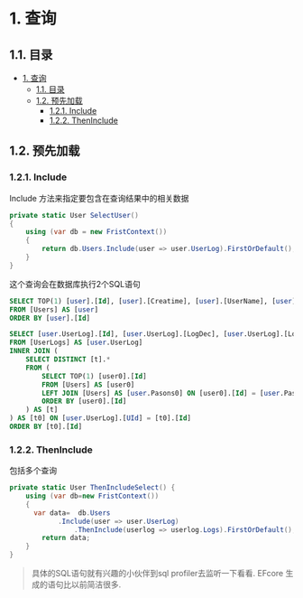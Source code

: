 # 1. 查询

## 1.1. 目录

<!-- TOC -->

- [1. 查询](#1-查询)
    - [1.1. 目录](#11-目录)
    - [1.2. 预先加载](#12-预先加载)
        - [1.2.1. Include](#121-include)
        - [1.2.2. ThenInclude](#122-theninclude)

<!-- /TOC -->

## 1.2. 预先加载

### 1.2.1. Include

Include 方法来指定要包含在查询结果中的相关数据

```c#
private static User SelectUser()
{
    using (var db = new FristContext())
    {
        return db.Users.Include(user => user.UserLog).FirstOrDefault();
    }
}
```

这个查询会在数据库执行2个SQL语句

```sql
SELECT TOP(1) [user].[Id], [user].[Creatime], [user].[UserName], [user].[Id], [user].[Pasons_Age]
FROM [Users] AS [user]
ORDER BY [user].[Id]
```

```sql
SELECT [user.UserLog].[Id], [user.UserLog].[LogDec], [user.UserLog].[LoginTime], [user.UserLog].[UId]
FROM [UserLogs] AS [user.UserLog]
INNER JOIN (
    SELECT DISTINCT [t].*
    FROM (
        SELECT TOP(1) [user0].[Id]
        FROM [Users] AS [user0]
        LEFT JOIN [Users] AS [user.Pasons0] ON [user0].[Id] = [user.Pasons0].[Id]
        ORDER BY [user0].[Id]
    ) AS [t]
) AS [t0] ON [user.UserLog].[UId] = [t0].[Id]
ORDER BY [t0].[Id]
```

### 1.2.2. ThenInclude

包括多个查询

```c#
private static User ThenIncludeSelect() {
    using (var db=new FristContext())
    {
      var data=  db.Users
            .Include(user => user.UserLog)
                .ThenInclude(userlog => userlog.Logs).FirstOrDefault();
        return data;
    }
}
```

> 具体的SQL语句就有兴趣的小伙伴到sql profiler去监听一下看看. EFcore 生成的语句比以前简洁很多.